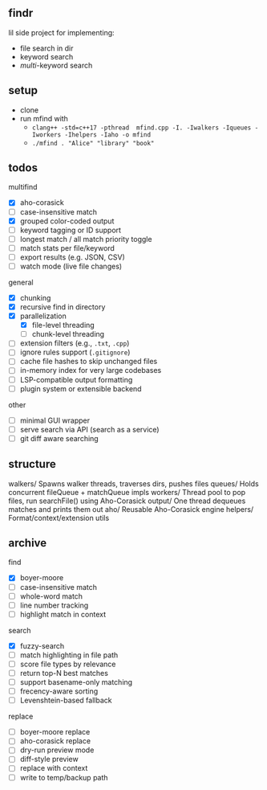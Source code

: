 ## findr

lil side project for implementing:
- file search in dir
- keyword search
- *multi*-keyword search

## setup

- clone
- run mfind with
    - `clang++ -std=c++17 -pthread  mfind.cpp -I. -Iwalkers -Iqueues -Iworkers -Ihelpers -Iaho -o mfind`
    - `./mfind . "Alice" "library" "book"`

## todos

multifind
- [X] aho-corasick
- [ ] case-insensitive match
- [X] grouped color-coded output
- [ ] keyword tagging or ID support
- [ ] longest match / all match priority toggle
- [ ] match stats per file/keyword
- [ ] export results (e.g. JSON, CSV)
- [ ] watch mode (live file changes)

general
- [X] chunking
- [X] recursive find in directory
- [X] parallelization
    - [X] file-level threading
    - [ ] chunk-level threading
- [ ] extension filters (e.g., `.txt`, `.cpp`)
- [ ] ignore rules support (`.gitignore`)
- [ ] cache file hashes to skip unchanged files
- [ ] in-memory index for very large codebases
- [ ] LSP-compatible output formatting
- [ ] plugin system or extensible backend

other
- [ ] minimal GUI wrapper
- [ ] serve search via API (search as a service)
- [ ] git diff aware searching

## structure

walkers/	Spawns walker threads, traverses dirs, pushes files
queues/	    Holds concurrent fileQueue + matchQueue impls
workers/	Thread pool to pop files, run searchFile() using Aho-Corasick
output/	    One thread dequeues matches and prints them out
aho/    	Reusable Aho-Corasick engine
helpers/	Format/context/extension utils


## archive

find
- [X] boyer-moore
- [ ] case-insensitive match
- [ ] whole-word match
- [ ] line number tracking
- [ ] highlight match in context

search
- [X] fuzzy-search
- [ ] match highlighting in file path
- [ ] score file types by relevance
- [ ] return top-N best matches
- [ ] support basename-only matching
- [ ] frecency-aware sorting
- [ ] Levenshtein-based fallback

replace
- [ ] boyer-moore replace
- [ ] aho-corasick replace
- [ ] dry-run preview mode
- [ ] diff-style preview
- [ ] replace with context
- [ ] write to temp/backup path
